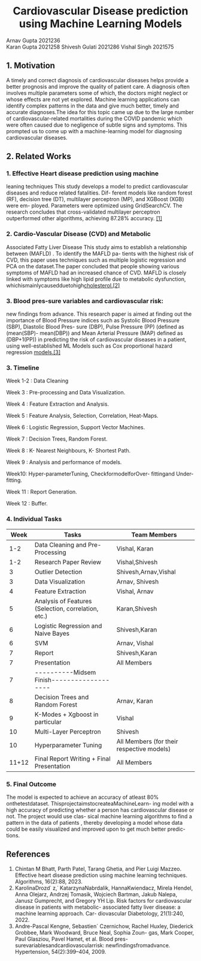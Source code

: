 ﻿<H1 align = "center">Cardiovascular Disease prediction using Machine Learning Models</H1>

Arnav Gupta
2021236  
Karan Gupta 
2021258
Shivesh Gulati 
2021286 
Vishal Singh 
2021575

## 1. Motivation

A timely and correct diagnosis of cardiovascular diseases helps provide a better prognosis and improve the quality of patient care. A diagnosis often involves multiple parameters some of which, the doctors might neglect or whose effects are not yet explored. Machine learning applications can identify complex patterns in the data and give much better, timely and accurate diagnoses.The idea for this topic came up due to the large number of cardiovascular-related mortalities during the COVID pandemic which were often caused due to negligence of subtle signs and symptoms. This prompted us to come up with a machine-learning model for diagnosing cardiovascular diseases.

## 2. Related Works
### 1. Effective Heart disease prediction using machine

leaning techniques This study develops a model to predict cardiovascular diseases and reduce related fatalities. Dif- ferent models like random forest (RF), decision tree (DT), multilayer perceptron (MP), and XGBoost (XGB) were em- ployed. Parameters were optimized using GridSearchCV. The research concludes that cross-validated multilayer perceptron outperformed other algorithms, achieving 87.28% accuracy. [\[1\]](#_page0_x317.25_y583.04)

### 2. Cardio-Vascular Disease (CVD) and Metabolic

Associated Fatty Liver Disease This study aims to establish a relationship between (MAFLD) . To identify the MAFLD pa- tients with the highest risk of CVD, this paper uses techniques such as multiple logistic regression and PCA on the dataset.The paper concluded that people showing various symptoms of MAFLD had an increased chance of CVD. MAFLD is closely linked with symptoms like high lipid profile due to metabolic dysfunction, whichismainlycausedduetohigh[cholesterol.\[2\]](#_page0_x317.25_y617.91)

### 3. Blood pres-sure variables and cardiovascular risk:

new findings from advance. This research paper is aimed at finding out the importance of Blood Pressure indices such as Systolic Blood Pressure (SBP), Diastolic Blood Pres- sure (DBP), Pulse Pressure (PP) (defined as (mean(SBP)- mean(DBP)) and Mean Arterial Pressure (MAP) defined as (DBP+1(PP)) in predicting the risk of cardiovascular diseases in a patient, using well-established ML Models such as Cox proportional hazard regression [models.\[3\]](#_page0_x317.25_y683.80)

### 3. Timeline

Week 1-2 : Data Cleaning

Week 3 : Pre-processing and Data Visualization.

Week 4 : Feature Extraction and Analysis.

Week 5 : Feature Analysis, Selection, Correlation, Heat-Maps.

Week 6 : Logistic Regression, Support Vector Machines.

Week 7 : Decision Trees, Random Forest.

Week 8 : K- Nearest Neighbours, K- Shortest Path.

Week 9 : Analysis and performance of models.

Week10: Hyper-parameterTuning, CheckformodelforOver- fittingand Under-fitting.

Week 11 : Report Generation.

Week 12 : Buffer.

### 4. Individual Tasks



|Week|Tasks|Team Members|
| - | - | - |
|1-2|Data Cleaning and Pre-Processing|Vishal, Karan|
|1-2| Research Paper Review |Vishal,Shivesh|
|3| Outlier Detection |Shivesh,Arnav,Vishal|
|3|Data Visualization|Arnav, Shivesh|
|4|Feature Extraction|Vishal, Arnav|
|5|Analysis of Features (Selection, correlation, etc.)|Karan,Shivesh|
|6|Logistic Regression and Naive Bayes |Shivesh,Karan|
|6| SVM |Arnav, Vishal|
|7| Report |Shivesh,Karan|
|7| Presentation |All Members|
|7| ----------Midsem Finish-------------------
|8| Decision Trees and Random Forest |Arnav, Karan|
|9| K-Modes +  Xgboost in particular |Vishal|
|10|Multi-Layer Perceptron|Shivesh|
|10|Hyperparameter Tuning|All Members (for their respective models)|
|11+12| Final Report Writing + Final Presentation|All Members|

### 5. Final Outcome

The model is expected to achieve an accuracy of atleast 80% onthetestdataset. ThisprojectaimstocreateaMachineLearn- ing model with a high accuracy of predicting whether a person has cardiovascular disease or not. The project would use clas- sical machine learning algorithms to find a pattern in the data of patients , thereby developing a model whose data could be easily visualized and improved upon to get much better predic- tions.

## References

1. Chintan<a name="_page0_x317.25_y583.04"></a> M Bhatt, Parth Patel, Tarang Ghetia, and Pier Luigi Mazzeo. Effective heart disease prediction using machine learning techniques. Algorithms, 16(2):88, 2023.
2. KarolinaDrozd˙<a name="_page0_x317.25_y617.91"></a> z,˙ KatarzynaNabrdalik, HannaKwiendacz, Mirela Hendel, Anna Olejarz, Andrzej Tomasik, Wojciech Bartman, Jakub Nalepa, Janusz Gumprecht, and Gregory YH Lip. Risk factors for cardiovascular disease in patients with metabolic- associated fatty liver disease: a machine learning approach. Car- diovascular Diabetology, 21(1):240, 2022.
3. Andre-Pascal Kengne, Sebastien´ Czernichow, Rachel Huxley, Diederick Grobbee, Mark Woodward, Bruce Neal, Sophia Zoun- gas, Mark Cooper, Paul Glasziou, Pavel Hamet, et al. Blood pres- surevariablesandcardiovascularrisk: newfindingsfromadvance. Hypertension, 54(2):399–404, 2009.


